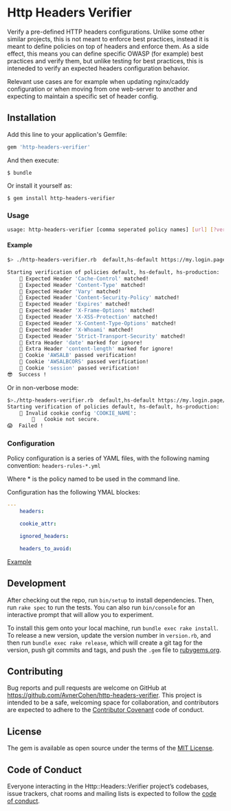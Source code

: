# Http Headers Verifier

Verify a pre-defined HTTP headers configurations.
Unlike some other similar projects, this is not meant to enforce best practices, instead it is meant to define policies on top of headers and enforce them.
As a side effect, this means you can define specific OWASP (for example) best practices and verify them, but unlike testing for best practices, this is inteneded to verify an expected headers configuration behavior.

Relevant use cases are for example when updating nginx/caddy configuration or when moving from one web-server to another and expecting to maintain a specific set of header config.

## Installation

Add this line to your application's Gemfile:

```ruby
gem 'http-headers-verifier'
```

And then execute:

    $ bundle

Or install it yourself as:

    $ gem install http-headers-verifier

### Usage

```sh
usage: http-headers-verifier [comma seperated policy names] [url] [?verbose]
```

#### Example

```sh
$> ./http-headers-verifier.rb  default,hs-default https://my.login.page/login verbose

Starting verification of policies default, hs-default, hs-production:
	🍏 Expected Header 'Cache-Control' matched!
	🍏 Expected Header 'Content-Type' matched!
	🍏 Expected Header 'Vary' matched!
	🍏 Expected Header 'Content-Security-Policy' matched!
	🍏 Expected Header 'Expires' matched!
	🍏 Expected Header 'X-Frame-Options' matched!
	🍏 Expected Header 'X-XSS-Protection' matched!
	🍏 Expected Header 'X-Content-Type-Options' matched!
	🍏 Expected Header 'X-Whoami' matched!
	🍏 Expected Header 'Strict-Transport-Security' matched!
	🍏 Extra Header 'date' marked for ignore!
	🍏 Extra Header 'content-length' marked for ignore!
	🍏 Cookie 'AWSALB' passed verification!
	🍏 Cookie 'AWSALBCORS' passed verification!
	🍏 Cookie 'session' passed verification!
😎  Success !
```

Or in non-verbose mode:

```sh
$>./http-headers-verifier.rb  default,hs-default https://my.login.page/loginlogin
Starting verification of policies default, hs-default, hs-production:
	🛑 Invalid cookie config 'COOKIE_NAME':
 		👺   Cookie not secure.
😱  Failed !
```


### Configuration

Policy configuration is a series of YAML files, with the following naming convention:
`headers-rules-*.yml`

Where \* is the policy named to be used in the command line.

Configuration has the following YMAL blockes:

```yaml
---
    headers:

    cookie_attr:

    ignored_headers:

    headers_to_avoid:

```

[Example](headers-rules-example.yml)

## Development

After checking out the repo, run `bin/setup` to install dependencies. Then, run `rake spec` to run the tests. You can also run `bin/console` for an interactive prompt that will allow you to experiment.

To install this gem onto your local machine, run `bundle exec rake install`. To release a new version, update the version number in `version.rb`, and then run `bundle exec rake release`, which will create a git tag for the version, push git commits and tags, and push the `.gem` file to [rubygems.org](https://rubygems.org).

## Contributing

Bug reports and pull requests are welcome on GitHub at https://github.com/AvnerCohen/http-headers-verifier. This project is intended to be a safe, welcoming space for collaboration, and contributors are expected to adhere to the [Contributor Covenant](http://contributor-covenant.org) code of conduct.

## License

The gem is available as open source under the terms of the [MIT License](https://opensource.org/licenses/MIT).

## Code of Conduct

Everyone interacting in the Http::Headers::Verifier project’s codebases, issue trackers, chat rooms and mailing lists is expected to follow the [code of conduct](https://github.com/[USERNAME]/http-headers-verifier/blob/master/CODE_OF_CONDUCT.md).
